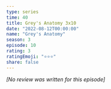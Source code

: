 ```yaml
---
type: series
time: 40
title: Grey's Anatomy 3x10
date: "2022-08-12T00:00:00"
name: "Grey's Anatomy"
season: 3
episode: 10
rating: 3
ratingEmoji: "⭐️⭐️⭐️"
share: false
---
```


_[No review was written for this episode]_
